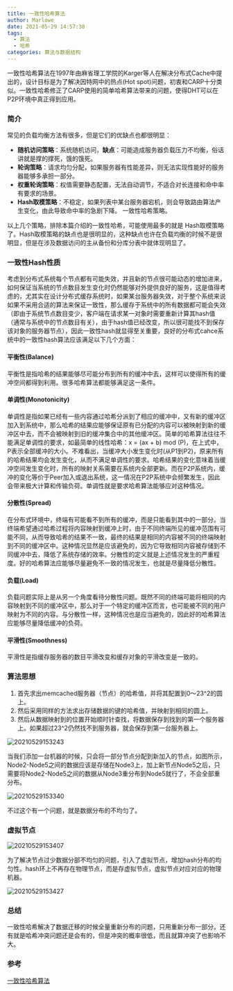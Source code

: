 ```yaml
---
title: 一致性哈希算法
author: Marlowe
date: 2021-05-29 14:57:38
tags: 
  - 算法
  - 哈希
categories: 算法与数据结构
---
```

一致性哈希算法在1997年由麻省理工学院的Karger等人在解决分布式Cache中提出的，设计目标是为了解决因特网中的热点(Hot spot)问题，初衷和CARP十分类似。一致性哈希修正了CARP使用的简单哈希算法带来的问题，使得DHT可以在P2P环境中真正得到应用。
<!--more-->

### 简介

常见的负载均衡方法有很多，但是它们的优缺点也都很明显：

* **随机访问策略**：系统随机访问，**缺点**：可能造成服务器负载压力不均衡，俗话讲就是撑的撑死，饿的饿死。
* **轮询策略**：请求均匀分配，如果服务器有性能差异，则无法实现性能好的服务器能够多承担一部分。
* **权重轮询策略**：权值需要静态配置，无法自动调节，不适合对长连接和命中率有要求的场景。
* **Hash取模策略**：不稳定，如果列表中某台服务器宕机，则会导致路由算法产生变化，由此导致命中率的急剧下降。
一致性哈希策略。

以上几个策略，排除本篇介绍的一致性哈希，可能使用最多的就是 Hash取模策略了。Hash取模策略的缺点也是很明显的，这种缺点也许在负载均衡的时候不是很明显，但是在涉及数据访问的主从备份和分库分表中就体现明显了。

### 一致性Hash性质

考虑到分布式系统每个节点都有可能失效，并且新的节点很可能动态的增加进来，如何保证当系统的节点数目发生变化时仍然能够对外提供良好的服务，这是值得考虑的，尤其实在设计分布式缓存系统时，如果某台服务器失效，对于整个系统来说如果不采用合适的算法来保证一致性，那么缓存于系统中的所有数据都可能会失效（即由于系统节点数目变少，客户端在请求某一对象时需要重新计算其hash值（通常与系统中的节点数目有关），由于hash值已经改变，所以很可能找不到保存该对象的服务器节点），因此一致性hash就显得至关重要，良好的分布式cahce系统中的一致性hash算法应该满足以下几个方面：

#### 平衡性(Balance)

平衡性是指哈希的结果能够尽可能分布到所有的缓冲中去，这样可以使得所有的缓冲空间都得到利用。很多哈希算法都能够满足这一条件。

#### 单调性(Monotonicity)

单调性是指如果已经有一些内容通过哈希分派到了相应的缓冲中，又有新的缓冲区加入到系统中，那么哈希的结果应能够保证原有已分配的内容可以被映射到新的缓冲区中去，而不会被映射到旧的缓冲集合中的其他缓冲区。简单的哈希算法往往不能满足单调性的要求，如最简单的线性哈希：x = (ax + b) mod (P)，在上式中，P表示全部缓冲的大小。不难看出，当缓冲大小发生变化时(从P1到P2)，原来所有的哈希结果均会发生变化，从而不满足单调性的要求。哈希结果的变化意味着当缓冲空间发生变化时，所有的映射关系需要在系统内全部更新。而在P2P系统内，缓冲的变化等价于Peer加入或退出系统，这一情况在P2P系统中会频繁发生，因此会带来极大计算和传输负荷。单调性就是要求哈希算法能够应对这种情况。

#### 分散性(Spread)

在分布式环境中，终端有可能看不到所有的缓冲，而是只能看到其中的一部分。当终端希望通过哈希过程将内容映射到缓冲上时，由于不同终端所见的缓冲范围有可能不同，从而导致哈希的结果不一致，最终的结果是相同的内容被不同的终端映射到不同的缓冲区中。这种情况显然是应该避免的，因为它导致相同内容被存储到不同缓冲中去，降低了系统存储的效率。分散性的定义就是上述情况发生的严重程度。好的哈希算法应能够尽量避免不一致的情况发生，也就是尽量降低分散性。

#### 负载(Load)

负载问题实际上是从另一个角度看待分散性问题。既然不同的终端可能将相同的内容映射到不同的缓冲区中，那么对于一个特定的缓冲区而言，也可能被不同的用户映射为不同的内容。与分散性一样，这种情况也是应当避免的，因此好的哈希算法应能够尽量降低缓冲的负荷。

#### 平滑性(Smoothness)

平滑性是指缓存服务器的数目平滑改变和缓存对象的平滑改变是一致的。

### 算法思想

1. 首先求出memcached服务器（节点）的哈希值，并将其配置到0～23^2的圆上。
2. 然后采用同样的方法求出存储数据的键的哈希值，并映射到相同的圆上。
3. 然后从数据映射到的位置开始顺时针查找，将数据保存到找到的第一个服务器上。如果超过23^2仍然找不到服务器，就会保存到第一台服务器上。

![20210529153243](http://marlowe.oss-cn-beijing.aliyuncs.com/img/20210529153243.png)

当我们添加一台机器的时候，只会将一部分节点分配到新加入的节点，如图所示，Node2-Node5之间的数据应该是存储在Node3上，加上新节点Node5之后，只需要将Node2-Node5之间的数据从Node3重分布到Node5就行了，不会全部重分布。

![20210529153340](http://marlowe.oss-cn-beijing.aliyuncs.com/img/20210529153340.png)

不过这个有一个问题，就是数据分布的不均匀了。

### 虚拟节点

![20210529153407](http://marlowe.oss-cn-beijing.aliyuncs.com/img/20210529153407.png)

为了解决节点过少数据分部不均匀的问题，引入了虚拟节点，增加hash分布的均匀性。hash环上不再存在物理节点，而是存虚拟节点，虚拟节点对应对应的物理机器。

![20210529153427](http://marlowe.oss-cn-beijing.aliyuncs.com/img/20210529153427.png)

### 总结

一致性哈希解决了数据迁移的时候全量重新分布的问题，只用重新分布一部分。还有就是哈希冲突问题还是会有的，但是冲突的概率很低，而且就算冲突了也影响不大。

### 参考

[一致性哈希算法](https://blog.unclezs.com/%E7%AE%97%E6%B3%95/%E4%B8%80%E8%87%B4%E6%80%A7%E5%93%88%E5%B8%8C%E7%AE%97%E6%B3%95.html)


